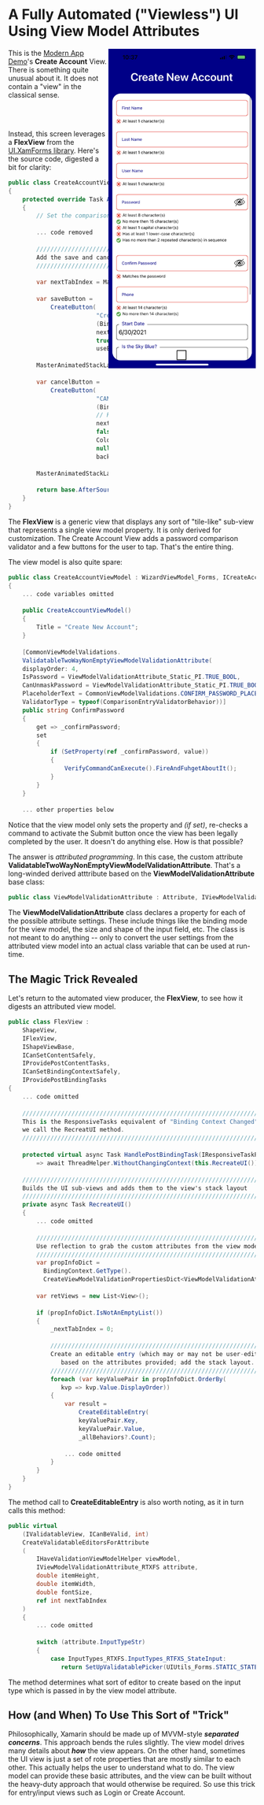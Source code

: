 # A Fully Automated ("Viewless") UI<BR/> Using View Model Attributes

<img src="https://github.com/marcusts/Com.MarcusTS.ModernAppDemo/blob/main/ModernAppDemo/images/create_account_screen.jpg" width="300" align="right" />

This is the [Modern App Demo](https://github.com/marcusts/Com.MarcusTS.ModernAppDemo)'s **Create Account** View.  There is something quite unusual about it.  It does not contain a "view" in the classical sense.

<BR/>
<BR/>

Instead, this screen leverages a **FlexView** from the [UI.XamForms library](https://github.com/marcusts/Com.MarcusTS.UI.XamForms). Here's the source code, digested a bit for clarity:

``` csharp
public class CreateAccountView : FlexView, ICreateAccountView
{
    protected override Task AfterSourceViewsLoaded()
    {
        // Set the comparison validator form the password
        
        ... code removed

        ///////////////////////////////////////////////////////////////////////////////
        Add the save and cancel buttons
        ///////////////////////////////////////////////////////////////////////////////

        var nextTabIndex = MasterAnimatedStackLayoutAsView.SourceViews.Count;
         
        var saveButton =
            CreateButton(
                         "Create Account", 
                         (BindingContext as IWizardViewModel_Forms)?.NextCommand, 
                         nextTabIndex++, 
                         true,
                         useExtraTopSpace:true);

        MasterAnimatedStackLayoutAsView.SourceViews.Add(saveButton as View);

        var cancelButton =
            CreateButton(
                         "CANCEL".Expanded(), 
                         (BindingContext as IWizardViewModel_Forms)?.CancelCommand, 
                         // ReSharper disable once RedundantAssignment
                         nextTabIndex++,
                         false,
                         Color.Red, 
                         null, 
                         backColor:Color.Transparent);

        MasterAnimatedStackLayoutAsView.SourceViews.Add(cancelButton as View);

        return base.AfterSourceViewsLoaded();
    }
}
```

The **FlexView** is a generic view that displays any sort of "tile-like" sub-view that represents a single view model property.  It is only derived for customization. The Create Account View adds a password comparison validator and a few buttons for the user to tap.  That's the entire thing.

The view model is also quite spare:

``` csharp
public class CreateAccountViewModel : WizardViewModel_Forms, ICreateAccountViewModel
{
    ... code variables omitted
    
    public CreateAccountViewModel()
    {
        Title = "Create New Account";
    }
    
    [CommonViewModelValidations.
    ValidatableTwoWayNonEmptyViewModelValidationAttribute(
    displayOrder: 4, 
    IsPassword = ViewModelValidationAttribute_Static_PI.TRUE_BOOL,
    CanUnmaskPassword = ViewModelValidationAttribute_Static_PI.TRUE_BOOL,
    PlaceholderText = CommonViewModelValidations.CONFIRM_PASSWORD_PLACEHOLDER_TEXT,
    ValidatorType = typeof(ComparisonEntryValidatorBehavior))]
    public string ConfirmPassword
    {
        get => _confirmPassword;
        set
        {
            if (SetProperty(ref _confirmPassword, value))
            {
                VerifyCommandCanExecute().FireAndFuhgetAboutIt();
            }
        }
    }
    
    ... other properties below
```

Notice that the view model  only sets the property and *(if set)*, re-checks a command to activate the Submit button once the view has been legally completed by the user.  It doesn't do anything else.  How is that possible?

The answer is *attributed programming*.  In this case, the custom attribute **ValidatableTwoWayNonEmptyViewModelValidationAttribute**. That's a long-winded derived atttribute based on the **ViewModelValidationAttribute** base class:

``` csharp
public class ViewModelValidationAttribute : Attribute, IViewModelValidationAttribute
```

The **ViewModelValidationAttribute** class declares a property for each of the possible attribute settings.  These include things like the binding mode for the view model, the size and shape of the input field, etc.  The class is not meant to do anything -- only to convert the user settings from the attributed view model into an actual class variable that can be used at run-time.

## The Magic Trick Revealed

Let's return to the automated view producer, the **FlexView**, to see how it digests an attributed view model.

``` csharp
public class FlexView : 
    ShapeView, 
    IFlexView, 
    IShapeViewBase, 
    ICanSetContentSafely, 
    IProvidePostContentTasks, 
    ICanSetBindingContextSafely, 
    IProvidePostBindingTasks
{
    ... code omitted

    ///////////////////////////////////////////////////////////////////////////////
    This is the ResponsiveTasks equivalent of "Binding Context Changed" -- 
    we call the RecreatUI method.
    ///////////////////////////////////////////////////////////////////////////////
    
    protected virtual async Task HandlePostBindingTask(IResponsiveTaskParams paramdict)
        => await ThreadHelper.WithoutChangingContext(this.RecreateUI());
    
    ///////////////////////////////////////////////////////////////////////////////
    Builds the UI sub-views and adds them to the view's stack layout
    ///////////////////////////////////////////////////////////////////////////////
    private async Task RecreateUI()
    {
        ... code omitted
        
        ///////////////////////////////////////////////////////////////////////////
        Use reflection to grab the custom attributes from the view model
        ///////////////////////////////////////////////////////////////////////////
        var propInfoDict =
          BindingContext.GetType().
          CreateViewModelValidationPropertiesDict<ViewModelValidationAttribute_RTXFS>();

        var retViews = new List<View>();

        if (propInfoDict.IsNotAnEmptyList())
        {
            _nextTabIndex = 0;
            
            ////////////////////////////////////////////////////////////////////
            Create an editable entry (which may or may not be user-editable)
               based on the attributes provided; add the stack layout.
            ////////////////////////////////////////////////////////////////////
            foreach (var keyValuePair in propInfoDict.OrderBy(
               kvp => kvp.Value.DisplayOrder))
            {
                var result =
                    CreateEditableEntry(
                    keyValuePair.Key, 
                    keyValuePair.Value, 
                    _allBehaviors?.Count);
                  
                ... code omitted
            }
        }      
    }
}
```

The method call to **CreateEditableEntry** is also worth noting, as it in turn calls this method:

``` csharp
public virtual 
    (IValidatableView, ICanBeValid, int) 
    CreateValidatableEditorsForAttribute
    (
        IHaveValidationViewModelHelper viewModel,
        IViewModelValidationAttribute_RTXFS attribute,
        double itemHeight,
        double itemWidth,
        double fontSize,
        ref int nextTabIndex
    )
    {
        ... code omitted
    
        switch (attribute.InputTypeStr)
        {
            case InputTypes_RTXFS.InputTypes_RTFXS_StateInput:
               return SetUpValidatablePicker(UIUtils_Forms.STATIC_STATES, nextTabIndex);
```

The method determines what sort of editor to create based on the input type which is passed in by the view model attribute.

## How (and When) To Use This Sort of "Trick"

Philosophically, Xamarin should be made up of MVVM-style ***separated concerns***.  This approach bends the rules slightly. The view model drives many details about ***how*** the view appears. On the other hand, sometimes the UI view is just a set of rote properties that are mostly similar to each other.  This actually helps the user to understand what to do.  The view model can provide these basic attributes, and the view can be built without the heavy-duty approach that would otherwise be required.  So use this trick for entry/input views such as Login or Create Account.











